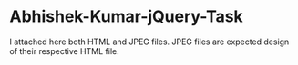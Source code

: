 # Abhishek-Kumar-jQuery-Task
I attached here both HTML and JPEG files. JPEG files are expected design of their respective HTML file.
